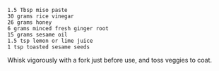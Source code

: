     1.5 Tbsp miso paste
    30 grams rice vinegar
    26 grams honey
    6 grams minced fresh ginger root
    15 grams sesame oil
    1.5 tsp lemon or lime juice
    1 tsp toasted sesame seeds
    
Whisk vigorously with a fork just before use, and toss veggies to coat.
